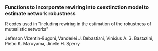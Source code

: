 ### Functions to incorporate rewiring into coextinction model to estimate network robustness

R codes used in "Including rewiring in the estimation of the robustness of mutualistic networks"

Jeferson Vizentin-Bugoni, Vanderlei J. Debastiani, Vinicius A. G. Bastazini, Pietro K. Maruyama, Jinelle H. Sperry

